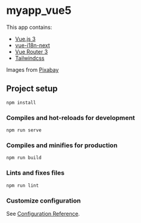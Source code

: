 # myapp_vue5
This app contains:
- [Vue.js 3](https://v3.vuejs.org/)
- [vue-i18n-next](https://github.com/intlify/vue-i18n-next)
- [Vue Router 3](https://next.router.vuejs.org/)
- [Tailwindcss](https://tailwindcss.com/)


Images from [Pixabay](https://pixabay.com)

## Project setup
```
npm install
```

### Compiles and hot-reloads for development
```
npm run serve
```

### Compiles and minifies for production
```
npm run build
```

### Lints and fixes files
```
npm run lint
```

### Customize configuration
See [Configuration Reference](https://cli.vuejs.org/config/).
